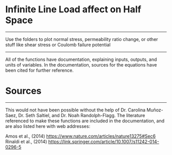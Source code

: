 # Infinite Line Load affect on Half Space
-----------------------------------------------------
Use the folders to plot normal stress, permeability ratio change, or other stuff like shear
stress or Coulomb failure potential

------------------------------------------------------
All of the functions have documentation, explaining inputs, outputs, and units of variables.
In the documentation, sources for the equations have been cited for further reference.

# Sources
------------------------------------------------------
This would not have been possible without the help of Dr. Carolina Muñoz-Saez, Dr. Seth
Saltiel, and Dr. Noah Randolph-Flagg. The literature referenced to make these functions
are included in the documentation, and are also listed here with web addresses:

Amos et al., (2014)
https://www.nature.com/articles/nature13275#Sec6
Rinaldi et al., (2014)
https://link.springer.com/article/10.1007/s11242-014-0296-5